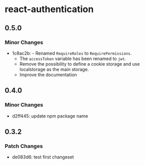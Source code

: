 # react-authentication

## 0.5.0

### Minor Changes

- 1c8ac2b: - Renamed `RequireRoles` to `RequirePermissions`.
  - The `accessToken` variable has been renamed to `jwt`.
  - Remove the possibility to define a cookie storage and use localstorage as the main storage.
  - Improve the documentation

## 0.4.0

### Minor Changes

- d2ff445: update npm package name

## 0.3.2

### Patch Changes

- de083d6: test first changeset
